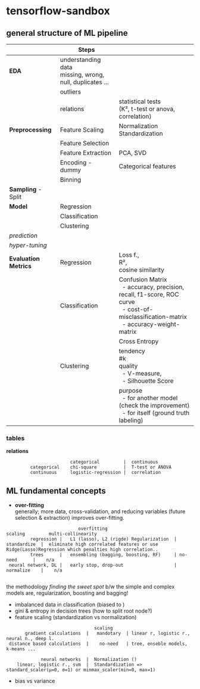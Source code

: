 # tensorflow-sandbox




## general structure of ML pipeline

|                        | **Steps**                                                    |                                                                                                                                                                     |
|------------------------|--------------------------------------------------------------|---------------------------------------------------------------------------------------------------------------------------------------------------------------------| 
| **EDA**                | understanding data <br/>missing, wrong, null, duplicates ... |                                                                                                                                                                     | 
|                        | outliers                                                     |                                                                                                                                                                     |
|                        | relations                                                    | statistical tests <br/> (K², t-test or anova, correlation)                                                                                                          | 
| **Preprocessing**      | Feature Scaling                                              | Normalization <br/> Standardization                                                                                                                                 |
|                        | Feature Selection                                            |                                                                                                                                                                     |
|                        | Feature Extraction                                           | PCA, SVD                                                                                                                                                            |
|                        | Encoding - dummy                                             | Categorical features                                                                                                                                                | 
|                        | Binning                                                      |                                                                                                                                                                     |
| **Sampling** - Split   |                                                              |                                                                                                                                                                     |
| **Model**              | Regression                                                   |                                                                                                                                                                     |     
|                        | Classification                                               |                                                                                                                                                                     |    
|                        | Clustering                                                   |                                                                                                                                                                     |     
| _prediction_           |                                                              |                                                                                                                                                                     |
| _hyper-tuning_         |                                                              |                                                                                                                                                                     |
| **Evaluation Metrics** | Regression                                                   | Loss f., <br/>R², <br/>cosine similarity                                                                                                                            |
|                        | Classification                                               | Confusion Matrix <br/>&nbsp; - accuracy, precision, recall, f1-score, ROC curve <br/>&nbsp; - cost-of-misclassification-matrix <br/>&nbsp; - accuracy-weight-matrix | 
|                        |                                                              | Cross Entropy                                                                                                                                                       |
|                        | Clustering                                                   | tendency <br/>#k <br/> quality <br/>&nbsp; - V-measure, <br/>&nbsp; - Silhouette Score                                                                              |
|                        |                                                              | purpose <br/>&nbsp; - for another model (check the improvement) <br/>&nbsp; - for itself (ground truth labeling)                                                    |


### tables

**relations**
```statistical tests
                        categorical         |  continuous
         categorical    chi-square          |  T-test or ANOVA
         continuous     logistic-regression |  correlation
```

## ML fundamental concepts

- **over-fitting**</br>
generally; more data, cross-validation, and reducing variables (future selection & extraction) improves over-fitting.

```
                           overfitting                            scaling         multi-collinearity
         regression |   L1 (lasso), L2 (rigde) Regularization  | standardize  |  eliminate high correlated features or use Ridge(Lasso)Regression which penalties high correlation..
         trees      |   ensembling (bagging, boosting, RF)     | no-need      |    n/a
 neural network, DL |   early stop, drop-out                   | normalize    |    n/a
         
```
the methodology _finding the sweet spot_ b/w the simple and complex models are, regularization, boosting and bagging!

- imbalanced data in classification (biased to )
- gini & entropy in decision trees (how to split root node?)
- feature scaling (standardization vs normalization)
```
                                 scaling     
       gradient calculations  |   mandotary  | linear r, logistic r., neural n., deep l.
 distance based calculations  |    no-need   | tree, enseble models, k-means ...
 
             neural networks  |  Normalization ()
    linear, logistic r., svm  |  Standardization => standard_scaler(μ=0, σ=1) or minmax_scaler(min=0, max=1)   
```
- bias vs variance